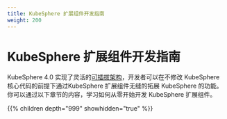 ```yaml
---
title: KubeSphere 扩展组件开发指南
weight: 200
---
```


# KubeSphere 扩展组件开发指南

KubeSphere 4.0 实现了灵活的[可插拔架构](zh/understand-kubesphere/pluggable/)，开发者可以在不修改 KubeSphere 核心代码的前提下通过KubeSphere 扩展组件无缝的拓展 KubeSphere 的功能。你可以通过以下章节的内容，学习如何从零开始开发 KubeSphere 扩展组件。

{{% children depth="999" showhidden="true" %}}
